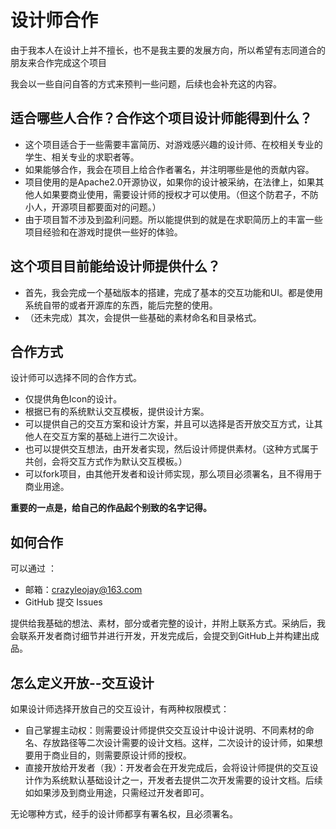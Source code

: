 # 设计师合作

由于我本人在设计上并不擅长，也不是我主要的发展方向，所以希望有志同道合的朋友来合作完成这个项目

我会以一些自问自答的方式来预判一些问题，后续也会补充这的内容。



## 适合哪些人合作？合作这个项目设计师能得到什么？

- 这个项目适合于一些需要丰富简历、对游戏感兴趣的设计师、在校相关专业的学生、相关专业的求职者等。
- 如果能够合作，我会在项目上给合作者署名，并注明哪些是他的贡献内容。
- 项目使用的是Apache2.0开源协议，如果你的设计被采纳，在法律上，如果其他人如果要商业使用，需要设计师的授权才可以使用。（但这个防君子，不防小人，开源项目都要面对的问题。）
- 由于项目暂不涉及到盈利问题。所以能提供到的就是在求职简历上的丰富一些项目经验和在游戏时提供一些好的体验。



## 这个项目目前能给设计师提供什么？

- 首先，我会完成一个基础版本的搭建，完成了基本的交互功能和UI。都是使用系统自带的或者开源库的东西，能后完整的使用。
- （还未完成）其次，会提供一些基础的素材命名和目录格式。





## 合作方式

设计师可以选择不同的合作方式。

- 仅提供角色Icon的设计。
- 根据已有的系统默认交互模板，提供设计方案。
- 可以提供自己的交互方案和设计方案，并且可以选择是否开放交互方式，让其他人在交互方案的基础上进行二次设计。
- 也可以提供交互想法，由开发者实现，然后设计师提供素材。（这种方式属于共创，会将交互方式作为默认交互模板。）
- 可以fork项目，由其他开发者和设计师实现，那么项目必须署名，且不得用于商业用途。



**重要的一点是，给自己的作品起个别致的名字记得。**



## 如何合作

可以通过 ：

- 邮箱：crazyleojay@163.com
- GitHub 提交 Issues

提供给我基础的想法、素材，部分或者完整的设计，并附上联系方式。采纳后，我会联系开发者商讨细节并进行开发，开发完成后，会提交到GitHub上并构建出成品。



## 怎么定义开放--交互设计

如果设计师选择开放自己的交互设计，有两种权限模式：

- 自己掌握主动权：则需要设计师提供交交互设计中设计说明、不同素材的命名、存放路径等二次设计需要的设计文档。这样，二次设计的设计师，如果想要用于商业目的，则需要原设计师的授权。
- 直接开放给开发者（我）：开发者会在开发完成后，会将设计师提供的交互设计作为系统默认基础设计之一，开发者去提供二次开发需要的设计文档。后续如如果涉及到商业用途，只需经过开发者即可。

无论哪种方式，经手的设计师都享有署名权，且必须署名。